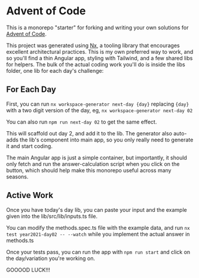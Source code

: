 # Advent of Code

This is a monorepo "starter" for forking and writing your own solutions for [Advent of Code](https://adventofcode.com/).

This project was generated using [Nx](https://nx.dev), a tooling library that encourages excellent architectural practices.  This is my own preferred way to work, and so you'll find a thin Angular app, styling with Tailwind, and a few shared libs for helpers.  The bulk of the actual coding work you'll do is inside the libs folder, one lib for each day's challenge:

## For Each Day

First, you can run `nx workspace-generator next-day {day}` replacing `{day}` with a two digit version of the day, eg, `nx workspace-generator next-day 02`

You can also run `npm run next-day 02` to get the same effect.

This will scaffold out day 2, and add it to the lib.  The generator also auto-adds the lib's component into main app, so you only really need to generate it and start coding.

The main Angular app is just a simple container, but importantly, it should only fetch and run the answer-calculation script when you click on the button, which should help make this monorepo useful across many seasons.

## Active Work

Once you have today's day lib, you can paste your input and the example given into the lib/src/lib/inputs.ts file.

You can modify the methods.spec.ts file with the example data, and run `nx test year2021-day02 -- --watch` while you implement the actual answer in methods.ts

Once your tests pass, you can run the app with `npm run start` and click on the day/variation you're working on.

GOOOOD LUCK!!!
